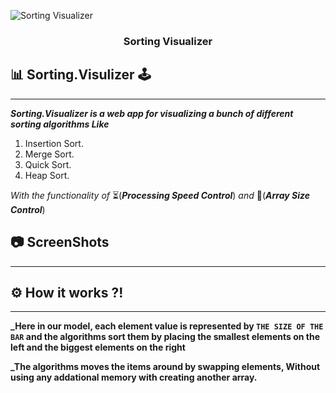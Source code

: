 <p align="center">
  
![Sorting Visualizer](https://user-images.githubusercontent.com/40190772/83947174-c3254280-a815-11ea-960c-65d1e2576bce.png)

</p>
<h3 align="center">Sorting Visualizer</h3>
<div align="center">
</div>

## 📊 Sorting.Visulizer 🕹

---

**_Sorting.Visualizer is a web app for visualizing a bunch of different sorting algorithms Like_**

1. Insertion Sort.
2. Merge Sort.
3. Quick Sort.
4. Heap Sort.

_With the functionality of_ ⏳(**_Processing Speed Control_**) _and_ 📏(**_Array Size Control_**)

## 📷 ScreenShots

---

## ⚙ How it works ?!

---

**\_Here in our model, each element value is represented by `THE SIZE OF THE BAR` and the algorithms sort them by placing the smallest elements on the left and the biggest elements on the right**

**\_The algorithms moves the items around by swapping elements, Without using any addational memory with creating another array.**
